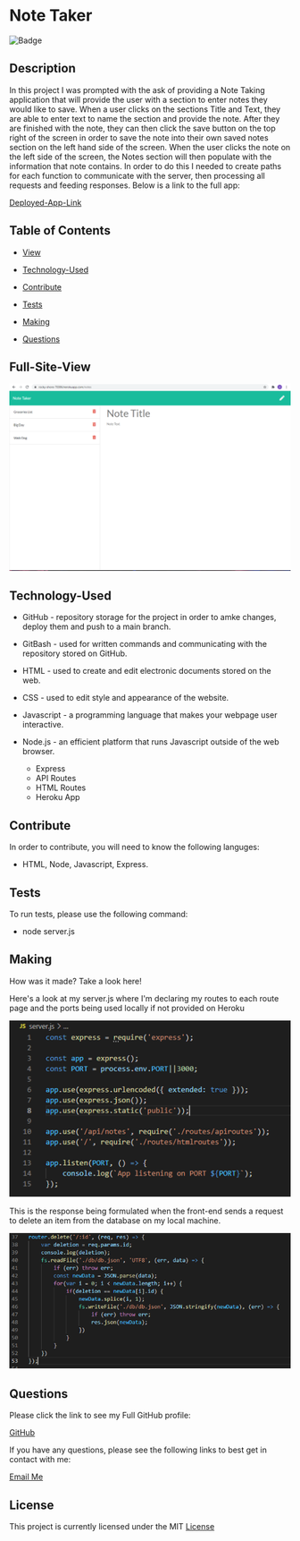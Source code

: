 # Note Taker


![Badge](https://img.shields.io/badge/license-MIT-blue)
  

## Description

In this project I was prompted with the ask of providing a Note Taking application that will provide the user with a section to enter notes they would like to save. When a user clicks on the sections Title and Text, they are able to enter text to name the section and provide the note. After they are finished with the note, they can then click the save button on the top right of the screen in order to save the note into their own saved notes section on the left hand side of the screen. When the user clicks the note on the left side of the screen, the Notes section will then populate with the information that note contains. In order to do this I needed to create paths for each function to communicate with the server, then processing all requests and feeding responses. Below is a link to the full app:

[Deployed-App-Link](https://rocky-shore-70386.herokuapp.com/notes)


## Table of Contents

* [View](#full-site-view)

* [Technology-Used](#technology-used)

* [Contribute](#contribute)

* [Tests](#tests)

* [Making](#making)

* [Questions](#questions)


## Full-Site-View

![Image](/images/websitepeak.PNG)


## Technology-Used

- GitHub - repository storage for the project in order to amke changes, deploy them and push to a main branch. 

- GitBash - used for written commands and communicating with the repository stored on GitHub.

- HTML - used to create and edit electronic documents stored on the web.

- CSS - used to edit style and appearance of the website.

- Javascript - a programming language that makes your webpage user interactive.

- Node.js - an efficient platform that runs Javascript outside of the web browser.
    - Express
    - API Routes
    - HTML Routes
    - Heroku App

## Contribute 
    
In order to contribute, you will need to know the following languges:
    
  - HTML, Node, Javascript, Express.

## Tests

To run tests, please use the following command:

  - node server.js


## Making

How was it made? Take a look here!

Here's a look at my server.js where I'm declaring my routes to each route page and the ports being used locally if not provided on Heroku

![Code-Snippet](/images/serverpeak.PNG)

This is the response being formulated when the front-end sends a request to delete an item from the database on my local machine. 

![Code-Snippet](/images/deletereq.PNG)


## Questions

Please click the link to see my Full GitHub profile:

[GitHub](https://github.com/dnovelli1)

If you have any questions, please see the following links to best get in contact with me:

[Email Me](jakenovelli11@gmail.com)


## License

This project is currently licensed under the MIT [License](https://choosealicense.com/licenses/mit/)
  

